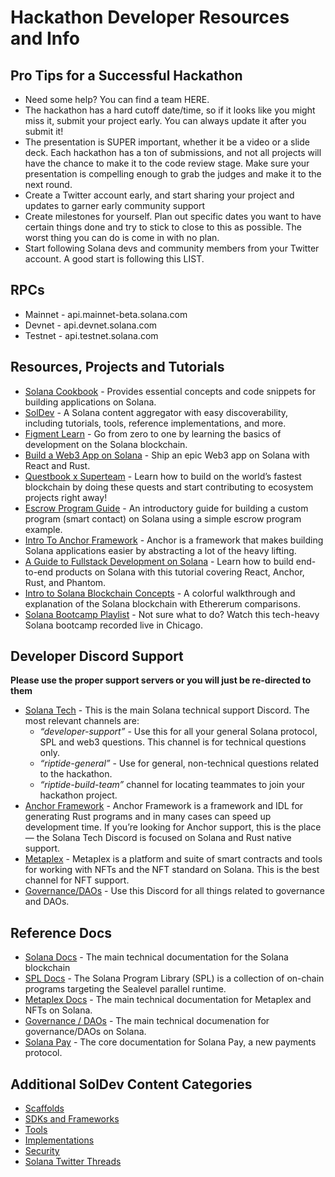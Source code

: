 # Hackathon Developer Resources and Info

## Pro Tips for a Successful Hackathon

- Need some help? You can find a team HERE.
- The hackathon has a hard cutoff date/time, so if it looks like you might miss it, submit your project early. You can always update it after you submit it!
- The presentation is SUPER important, whether it be a video or a slide deck. Each hackathon has a ton of submissions, and not all projects will have the chance to make it to the code review stage. Make sure your presentation is compelling enough to grab the judges and make it to the next round.
- Create a Twitter account early, and start sharing your project and updates to garner early community support
- Create milestones for yourself. Plan out specific dates you want to have certain things done and try to stick to close to this as possible. The worst thing you can do is come in with no plan.
- Start following Solana devs and community members from your Twitter account. A good start is following this LIST.

## RPCs

- Mainnet - api.mainnet-beta.solana.com
- Devnet - api.devnet.solana.com
- Testnet - api.testnet.solana.com

## Resources, Projects and Tutorials

- [Solana Cookbook](https://solanacookbook.com/) - Provides essential concepts and code snippets for building applications on Solana.
- [SolDev](https://soldev.app/) - A Solana content aggregator with easy discoverability, including tutorials, tools, reference implementations, and more.
- [Figment Learn](https://learn.figment.io/protocols/solana) - Go from zero to one by learning the basics of development on the Solana blockchain.
- [Build a Web3 App on Solana](https://buildspace.so/learn-solana?utm_source=solana.com) - Ship an epic Web3 app on Solana with React and Rust.
- [Questbook x Superteam](https://startonsolana.com/) - Learn how to build on the world’s fastest blockchain by doing these quests and start contributing to ecosystem projects right away!
- [Escrow Program Guide](https://paulx.dev/blog/2021/01/14/programming-on-solana-an-introduction/) - An introductory guide for building a custom program (smart contact) on Solana using a simple escrow program example.
- [Intro To Anchor Framework](https://project-serum.github.io/anchor/getting-started/introduction.html) - Anchor is a framework that makes building Solana applications easier by abstracting a lot of the heavy lifting.
- [A Guide to Fullstack Development on Solana](https://dev.to/dabit3/the-complete-guide-to-full-stack-solana-development-with-react-anchor-rust-and-phantom-3291) - Learn how to build end-to-end products on Solana with this tutorial covering React, Anchor, Rust, and Phantom.
- [Intro to Solana Blockchain Concepts](https://2501babe.github.io/posts/solana101.html) - A colorful walkthrough and explanation of the Solana blockchain with Ethererum comparisons.
- [Solana Bootcamp Playlist](https://www.youtube.com/playlist?list=PLilwLeBwGuK7Z2dXft_pmLZ675fuPgkA0) - Not sure what to do? Watch this tech-heavy Solana bootcamp recorded live in Chicago.

## Developer Discord Support

**Please use the proper support servers or you will just be re-directed to them**

- [Solana Tech](https://discordapp.com/invite/pquxPsq) - This is the main Solana technical support Discord. The most relevant channels are:
  - *“developer-support”* - Use this for all your general Solana protocol, SPL and web3 questions. This channel is for technical questions only.
  - *“riptide-general”* - Use for general, non-technical questions related to the hackathon.
  - *“riptide-build-team”* channel for locating teammates to join your hackathon project.
- [Anchor Framework](https://discord.gg/ZCHmqvXgDw) - Anchor Framework is a framework and IDL for generating Rust programs and in many cases can speed up development time. If you’re looking for Anchor support, this is the place — the Solana Tech Discord is focused on Solana and Rust native support.
- [Metaplex](https://discord.gg/metaplex) - Metaplex is a platform and suite of smart contracts and tools for working with NFTs and the NFT standard on Solana. This is the best channel for NFT support.
- [Governance/DAOs](https://discord.com/invite/VsPbrK2hJk) - Use this Discord for all things related to governance and DAOs.

## Reference Docs

- [Solana Docs](https://docs.solana.com/) - The main technical documentation for the Solana blockchain
- [SPL Docs](https://spl.solana.com/) - The Solana Program Library (SPL) is a collection of on-chain programs targeting the Sealevel parallel runtime.
- [Metaplex Docs](https://docs.metaplex.com/) - The main technical documentation for Metaplex and NFTs on Solana.
- [Governance / DAOs](https://docs.realms.today/) - The main technical documenation for governance/DAOs on Solana.
- [Solana Pay](https://github.com/solana-labs/solana-pay/tree/master/core) - The core documentation for Solana Pay, a new payments protocol.

## Additional SolDev Content Categories
- [Scaffolds](https://soldev.app/library/scaffolds)
- [SDKs and Frameworks](https://soldev.app/library/sdk)
- [Tools](https://soldev.app/library/tools)
- [Implementations](https://soldev.app/library/implementations)
- [Security](https://soldev.app/library/security)
- [Solana Twitter Threads](https://soldev.app/library/threads)